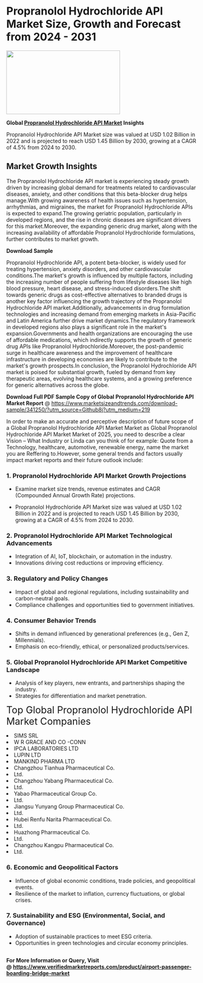 <H1>Propranolol Hydrochloride API Market Size, Growth and Forecast from 2024 - 2031</H1><img class="aligncenter size-medium wp-image-584254" src="https://thirdeyenews.in/wp-content/uploads/2024/09/Global-Market-Research-300x168.jpeg" alt="" width="300" height="168" /><p><strong>Global&nbsp;<a href="https://www.marketsizeandtrends.com/download-sample/341250/?utm_source=Github8j?utm_medium=219">Propranolol Hydrochloride API Market</a> Insights</strong></p><p>Propranolol Hydrochloride API Market size was valued at USD 1.02 Billion in 2022 and is projected to reach USD 1.45 Billion by 2030, growing at a CAGR of 4.5% from 2024 to 2030.</p><p><h2>Market Growth Insights</h2> <p>The Propranolol Hydrochloride API market is experiencing steady growth driven by increasing global demand for treatments related to cardiovascular diseases, anxiety, and other conditions that this beta-blocker drug helps manage.With growing awareness of health issues such as hypertension, arrhythmias, and migraines, the market for Propranolol Hydrochloride APIs is expected to expand.The growing geriatric population, particularly in developed regions, and the rise in chronic diseases are significant drivers for this market.Moreover, the expanding generic drug market, along with the increasing availability of affordable Propranolol Hydrochloride formulations, further contributes to market growth.</p> <p><strong>Download Sample</strong></p> <p>Propranolol Hydrochloride API, a potent beta-blocker, is widely used for treating hypertension, anxiety disorders, and other cardiovascular conditions.The market's growth is influenced by multiple factors, including the increasing number of people suffering from lifestyle diseases like high blood pressure, heart disease, and stress-induced disorders.The shift towards generic drugs as cost-effective alternatives to branded drugs is another key factor influencing the growth trajectory of the Propranolol Hydrochloride API market.Additionally, advancements in drug formulation technologies and increasing demand from emerging markets in Asia-Pacific and Latin America further drive market dynamics.The regulatory framework in developed regions also plays a significant role in the market's expansion.Governments and health organizations are encouraging the use of affordable medications, which indirectly supports the growth of generic drug APIs like Propranolol Hydrochloride.Moreover, the post-pandemic surge in healthcare awareness and the improvement of healthcare infrastructure in developing economies are likely to contribute to the market's growth prospects.In conclusion, the Propranolol Hydrochloride API market is poised for substantial growth, fueled by demand from key therapeutic areas, evolving healthcare systems, and a growing preference for generic alternatives across the globe.</p> <p><span class=""><strong>Download Full PDF Sample Copy of Global Propranolol Hydrochloride API Market Report</strong> @ <a href="https://www.marketsizeandtrends.com/download-sample/341250/?utm_source=Github8j?utm_medium=219" target="_blank">https://www.marketsizeandtrends.com/download-sample/341250/?utm_source=Github8j?utm_medium=219</a></span></p><p>In order to make an accurate and perceptive description of future scope of a Global&nbsp;Propranolol Hydrochloride API Market Market as Global&nbsp;Propranolol Hydrochloride API Market Market of 2025, you need to describe a clear Vision &ndash; What Industry or Linda can you think of for example: Quote from a Technology, healthcare, automotive, renewable energy, name the market you are Reffering to.However, some general trends and factors usually impact market reports and their future outlook include:</p><h3>1.&nbsp;<strong>Propranolol Hydrochloride API Market Growth Projections</strong></h3><ul><li>Examine market size trends, revenue estimates and CAGR (Compounded Annual Growth Rate) projections.</li><li><p>Propranolol Hydrochloride API Market size was valued at USD 1.02 Billion in 2022 and is projected to reach USD 1.45 Billion by 2030, growing at a CAGR of 4.5% from 2024 to 2030.</p></li></ul><h3>2.&nbsp;<strong>Propranolol Hydrochloride API Market Technological Advancements</strong></h3><ul><li>Integration of AI, IoT, blockchain, or automation in the industry.</li><li>Innovations driving cost reductions or improving efficiency.</li></ul><h3>3.&nbsp;<strong>Regulatory and Policy Changes</strong></h3><ul><li>Impact of global and regional regulations, including sustainability and carbon-neutral goals.</li><li>Compliance challenges and opportunities tied to government initiatives.</li></ul><h3>4.&nbsp;<strong>Consumer Behavior Trends</strong></h3><ul><li>Shifts in demand influenced by generational preferences (e.g., Gen Z, Millennials).</li><li>Emphasis on eco-friendly, ethical, or personalized products/services.</li></ul><h3>5.&nbsp;<strong>Global Propranolol Hydrochloride API Market Competitive Landscape</strong></h3><ul><li>Analysis of key players, new entrants, and partnerships shaping the industry.</li><li>Strategies for differentiation and market penetration.</li></ul><p data-pm-slice="1 1 []"><span style="color: inherit; font-family: inherit; font-size: 25px;">Top Global Propranolol Hydrochloride API Market Companies</span></p><div class="" data-test-id=""><p><li>SIMS SRL</li><li> W R GRACE AND CO -CONN</li><li> IPCA LABORATORIES LTD</li><li> LUPIN LTD</li><li> MANKIND PHARMA LTD</li><li> Changzhou Tianhua Pharmaceutical Co.</li><li> Ltd.</li><li> Changzhou Yabang Pharmaceutical Co.</li><li> Ltd.</li><li> Yabao Pharmaceutical Group Co.</li><li> Ltd.</li><li> Jiangsu Yunyang Group Pharmaceutical Co.</li><li> Ltd.</li><li> Hubei Renfu Narita Pharmaceutical Co.</li><li> Ltd.</li><li> Huazhong Pharmaceutical Co.</li><li> Ltd.</li><li> Changzhou Kangpu Pharmaceutical Co.</li><li> Ltd.</li></p></div><h3>6.&nbsp;<strong>Economic and Geopolitical Factors</strong></h3><ul><li>Influence of global economic conditions, trade policies, and geopolitical events.</li><li>Resilience of the market to inflation, currency fluctuations, or global crises.</li></ul><h3>7.&nbsp;<strong>Sustainability and ESG (Environmental, Social, and Governance)</strong></h3><ul><li>Adoption of sustainable practices to meet ESG criteria.</li><li>Opportunities in green technologies and circular economy principles.</li></ul><h2><strong style="font-size: 14px;">For More Information or Query, Visit @&nbsp;</strong><a style="background-color: #ffffff; font-size: 14px;" href="https://www.marketsizeandtrends.com/report/propranolol-hydrochloride-api-market/" target="_blank">https://www.verifiedmarketreports.com/product/airport-passenger-boarding-bridge-market</a></h2>